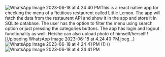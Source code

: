 ![WhatsApp Image 2023-06-18 at 4 24 40 PM](https://github.com/Saif-Ur-Rehman19/Little-Lemon/assets/58853106/59ece08e-7b12-40b0-9cf2-83359d5c5a21)This is a react native app for checking the menu of a fictitious restaurent called Little Lemon. The app will fetch the data from the restaurent API and show it in the app and store it in SQLite database. The user has the option to filter the menu using search option or just pressing the categories buttons. The app has login and logout functionality as well. He/she can also upload photo of himself/herself
![Uploading WhatsApp Image 2023-06-18 at 4.24.40 PM.jpeg…]![WhatsApp Image 2023-06-18 at 4 24 41 PM (1)](https://github.com/Saif-Ur-Rehman19/Little-Lemon/assets/58853106/2ee1843f-472a-4d99-84cf-595ac219288c)
()
![WhatsApp Image 2023-06-18 at 4 24 41 PM](https://github.com/Saif-Ur-Rehman19/Little-Lemon/assets/58853106/dd5b9058-6bd4-4305-9670-c80a0279cfbf)
